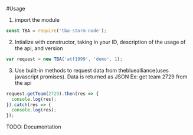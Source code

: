 #Usage

1. import the module

```javascript
const TBA = require('tba-storm-node');
```

2. Intialize with constructor, taking in your ID, description of the usage of the api, and version

```javascript
var request = new TBA('atf1999', 'demo', 1);
```

3. Use built-in methods to request data from thebluealliance(uses javascript promises). Data is returned as JSON
Ex: get team 2729 from the api

```javascript
request.getTeam(2729).then(res => {
  console.log(res);
}).catch(res => {
  console.log(res);
});
```
TODO: Documentation
